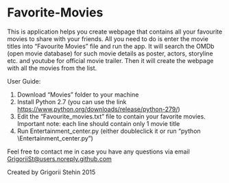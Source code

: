 # Favorite-Movies
This is application helps you create webpage that contains all your favourite movies to share with your friends.
All you need to do is enter the movie titles into “Favourite Movies” file and run the app. It will search the OMDb (open movie database) for such movie details as poster, actors, storyline etc. and youtube for official movie trailer. Then it will create the webpage with all the movies from the list.

User Guide:
1.	Download “Movies” folder to your machine
2.	Install Python 2.7 (you can use the link https://www.python.org/downloads/release/python-279/)
3.	Edit the “Favourite_movies.txt” file to contain your favorite movies. Important note: each line should contain only 1 movie title
4.	Run Entertainment_center.py (either doubleclick it or run “python <path to the app folder>\Entertainment_center.py”)


Feel free to contact me in case you have any questions via email GrigoriiSt@users.noreply.github.com


Created by Grigorii Stehin
2015

